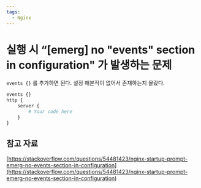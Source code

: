 ```yaml
---
tags:
  - Nginx
---
```

# 실행 시 “[emerg] no "events" section in configuration" 가 발생하는 문제

`events {}` 를 추가하면 된다. 설정 해본적이 없어서 존재하는지 몰랐다.

```python
events {}
http {
    server {
        # Your code here
    }
}
```

## 참고 자료

[https://stackoverflow.com/questions/54481423/nginx-startup-prompt-emerg-no-events-section-in-configuration](https://stackoverflow.com/questions/54481423/nginx-startup-prompt-emerg-no-events-section-in-configuration)